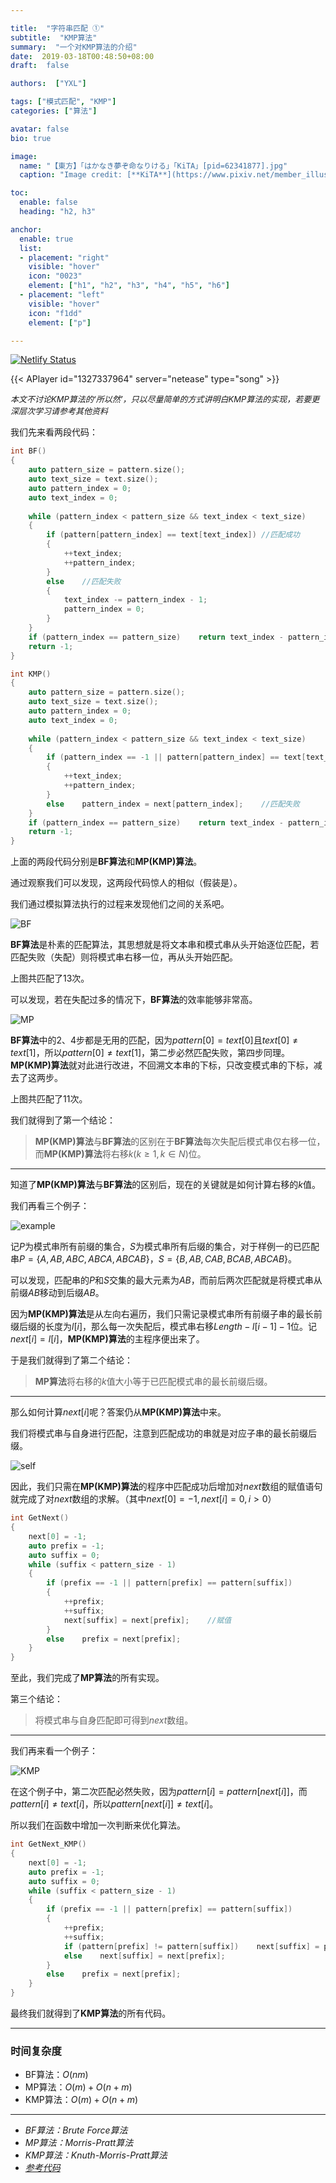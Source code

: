 ```yaml
---

title:  "字符串匹配 ①"
subtitle:  "KMP算法"
summary:  "一个对KMP算法的介绍"
date:  2019-03-18T00:48:50+08:00
draft:  false

authors:  ["YXL"]

tags: ["模式匹配", "KMP"]
categories: ["算法"]

avatar: false
bio: true

image:
  name: "【東方】「はかなき夢ぞ命なりける」「KiTA」[pid=62341877].jpg"
  caption: "Image credit: [**KiTA**](https://www.pixiv.net/member_illust.php?mode=medium&illust_id=62341877)"

toc:
  enable: false
  heading: "h2, h3"

anchor:
  enable: true
  list:
  - placement: "right"
    visible: "hover"
    icon: "0023"
    element: ["h1", "h2", "h3", "h4", "h5", "h6"]
  - placement: "left"
    visible: "hover"
    icon: "f1dd"
    element: ["p"]

---
```


[![Netlify Status](https://api.netlify.com/api/v1/badges/3c4add13-fb61-4e32-b1a2-75f9e1781542/deploy-status)](https://app.netlify.com/sites/yxl-blog/deploys)

{{< APlayer id="1327337964" server="netease" type="song" >}}

<font size=2>*本文不讨论KMP算法的‘所以然’，只以尽量简单的方式讲明白KMP算法的实现，若要更深层次学习请参考其他资料*</font>

我们先来看两段代码：

``` c++ {linenos=table}
int BF()
{
    auto pattern_size = pattern.size();
    auto text_size = text.size();
    auto pattern_index = 0;
    auto text_index = 0;
    
    while (pattern_index < pattern_size && text_index < text_size)
    {
        if (pattern[pattern_index] == text[text_index])	//匹配成功
        {
            ++text_index;
            ++pattern_index;
        }
        else	//匹配失败
        {
            text_index -= pattern_index - 1;
            pattern_index = 0;
        }
    }
    if (pattern_index == pattern_size)    return text_index - pattern_index;
    return -1;
}
```

``` c++ {linenos=table}
int KMP()
{
    auto pattern_size = pattern.size();
    auto text_size = text.size();
    auto pattern_index = 0;
    auto text_index = 0;
    
    while (pattern_index < pattern_size && text_index < text_size)
    {
        if (pattern_index == -1 || pattern[pattern_index] == text[text_index])	//匹配成功
        {
            ++text_index;
            ++pattern_index;
        }
        else    pattern_index = next[pattern_index];	//匹配失败
    }
    if (pattern_index == pattern_size)    return text_index - pattern_index;
    return -1;
}
```

上面的两段代码分别是**BF算法**和**MP(KMP)算法**。

通过观察我们可以发现，这两段代码惊人的相似（假装是）。

我们通过模拟算法执行的过程来发现他们之间的关系吧。

![BF](BF.svg)

**BF算法**是朴素的匹配算法，其思想就是将文本串和模式串从头开始逐位匹配，若匹配失败（失配）则将模式串右移一位，再从头开始匹配。

上图共匹配了$13$次。

可以发现，若在失配过多的情况下，**BF算法**的效率能够非常高。

![MP](MP.svg)

**BF算法**中的$2$、$4$步都是无用的匹配，因为$pattern[0] = text[0]$且$text[0] \not= text[1]$，所以$pattern[0] \not= text[1]$，第二步必然匹配失败，第四步同理。**MP(KMP)算法**就对此进行改进，不回溯文本串的下标，只改变模式串的下标，减去了这两步。

上图共匹配了$11​$次。

我们就得到了第一个结论：

> **MP(KMP)算法**与**BF算法**的区别在于**BF算法**每次失配后模式串仅右移一位，而**MP(KMP)算法**将右移$k(k \geq 1, k \in N)$位。

---

知道了**MP(KMP)算法**与**BF算法**的区别后，现在的关键就是如何计算右移的$k$值。

我们再看三个例子：

![example](example.svg)

记$P$为模式串所有前缀的集合，$S$为模式串所有后缀的集合，对于样例一的已匹配串$P = \lbrace A, AB, ABC, ABCA, ABCAB \rbrace$，$S = \lbrace B, AB, CAB, BCAB, ABCAB \rbrace$。

可以发现，匹配串的$P$和$S$交集的最大元素为$AB​$，而前后两次匹配就是将模式串从前缀$AB​$移动到后缀$AB​$。

因为**MP(KMP)算法**是从左向右遍历，我们只需记录模式串所有前缀子串的最长前缀后缀的长度为$l[i]$，那么每一次失配后，模式串右移$Length-l[i-1]-1$位。记$next[i]=l[i]$，**MP(KMP)算法**的主程序便出来了。

于是我们就得到了第二个结论：

> **MP算法**将右移的$k$值大小等于已匹配模式串的最长前缀后缀。

---

那么如何计算$next[i]$呢？答案仍从**MP(KMP)算法**中来。

我们将模式串与自身进行匹配，注意到匹配成功的串就是对应子串的最长前缀后缀。

![self](self.svg)

因此，我们只需在**MP(KMP)算法**的程序中匹配成功后增加对$next$数组的赋值语句就完成了对$next$数组的求解。（其中$next[0]=-1, next[i]=0, i > 0$）

``` c++ {linenos=table}
int GetNext()
{
    next[0] = -1;
    auto prefix = -1;
    auto suffix = 0;
    while (suffix < pattern_size - 1)
    {
        if (prefix == -1 || pattern[prefix] == pattern[suffix])
        {
            ++prefix;
            ++suffix;
            next[suffix] = next[prefix];	//赋值
        }
        else    prefix = next[prefix];
	}
}
```

至此，我们完成了**MP算法**的所有实现。

第三个结论：

> 将模式串与自身匹配即可得到$next$数组。

---

我们再来看一个例子：

![KMP](KMP.svg)

在这个例子中，第二次匹配必然失败，因为$pattern[i] = pattern[next[i]]​$，而$pattern[i] \not = text[i]​$，所以$pattern[next[i]] \not = text[i]​$。

所以我们在函数中增加一次判断来优化算法。

``` c++ {linenos=table}
int GetNext_KMP()
{
    next[0] = -1;
    auto prefix = -1;
    auto suffix = 0;
    while (suffix < pattern_size - 1)
    {
        if (prefix == -1 || pattern[prefix] == pattern[suffix])
        {
            ++prefix;
            ++suffix;
            if (pattern[prefix] != pattern[suffix])    next[suffix] = prefix;
            else    next[suffix] = next[prefix];
        }
        else    prefix = next[prefix];
	}
}
```

最终我们就得到了**KMP算法**的所有代码。

---

### 时间复杂度

- BF算法：$O(nm)$
- MP算法：$O(m)+O(n+m)$
- KMP算法：$O(m)+O(n+m)$

---

- *BF算法：Brute Force算法*
- *MP算法：Morris-Pratt算法*
- *KMP算法：Knuth-Morris-Pratt算法*
- *[参考代码](https://github.com/YXL76/my-cpp-library/blob/master/my-cpp-library/include/Algorithm/StringAlgorithm.h)*
